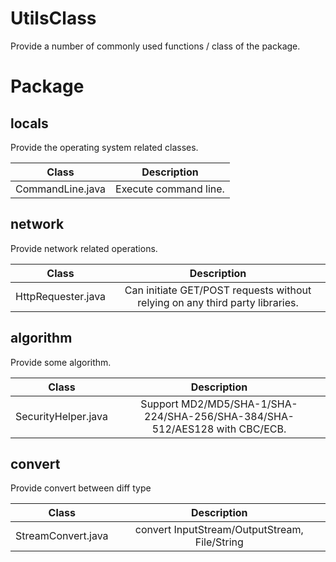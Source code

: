 # UtilsClass
Provide a number of commonly used functions / class of the package.

# Package

## locals
Provide the operating system related classes.

Class|Description
:---:|:---:
CommandLine.java|Execute command line.

## network
Provide network related operations.

Class|Description
:---:|:---:
HttpRequester.java|Can initiate GET/POST requests without relying on any third party libraries.

## algorithm
Provide some algorithm.

Class|Description
:---:|:---:
SecurityHelper.java|Support MD2/MD5/SHA-1/SHA-224/SHA-256/SHA-384/SHA-512/AES128 with CBC/ECB.

## convert
Provide convert between diff type

Class|Description
:---:|:---:
StreamConvert.java|convert InputStream/OutputStream, File/String